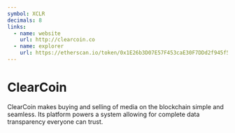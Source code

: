 ```yaml
---
symbol: XCLR
decimals: 8
links:
  - name: website
    url: http://clearcoin.co
  - name: explorer
    url: https://etherscan.io/token/0x1E26b3D07E57F453caE30F7DDd2f945f5bF3EF33
---
```


# ClearCoin

ClearCoin makes buying and selling of media on the blockchain simple and seamless. Its platform powers a system allowing for complete data transparency everyone can trust.
